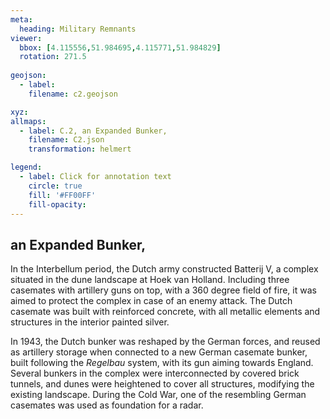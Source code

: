 ```yaml
---
meta:
  heading: Military Remnants
viewer:
  bbox: [4.115556,51.984695,4.115771,51.984829]
  rotation: 271.5
  
geojson:
  - label:
    filename: c2.geojson

xyz:
allmaps:
  - label: C.2, an Expanded Bunker,
    filename: C2.json
    transformation: helmert

legend: 
  - label: Click for annotation text
    circle: true
    fill: '#FF00FF'
    fill-opacity: 
---
```


## an Expanded Bunker,

In the Interbellum period, the Dutch army constructed Batterij V, a complex situated in the dune landscape at Hoek van Holland. Including three casemates with artillery guns on top, with a 360 degree field of fire, it was aimed to protect the complex in case of an enemy attack. The Dutch casemate was built with reinforced concrete, with all metallic elements and structures in the interior painted silver.  

In 1943, the Dutch bunker was reshaped by the German forces, and reused as artillery storage when connected to a new German casemate bunker, built following the *Regelbau* system, with its gun aiming towards England. Several bunkers in the complex were interconnected by covered brick tunnels, and dunes were heightened to cover all structures, modifying the existing landscape. During the Cold War, one of the resembling German casemates was used as foundation for a radar.